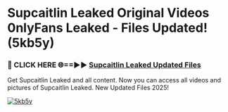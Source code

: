 # Supcaitlin Leaked Original Videos 0nlyFans Leaked - Files Updated! (5kb5y)

<h3>🔴 CLICK HERE 🌐==►► <a href="https://tinyurl.com/ehrbuxhb" rel="nofollow">Supcaitlin Leaked Updated Files</a></h3>

Get Supcaitlin Leaked and all content. Now you can access all videos and pictures of Supcaitlin Leaked. New Updated Files 2025!

[![5kb5y](https://i.imgur.com/lVYEuWS.gif)](https://tinyurl.com/ehrbuxhb)
